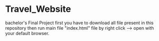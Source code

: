 # Travel_Website
bachelor's Final Project
first you have to download all file present in this repository
then run main file "index.html" file by right click --> open with your default browser. 
